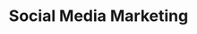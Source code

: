 ---
layout: default
image: laurey.jpg
name: Laurey Kiehne
title: Social Media Marketing
order: 12

social: 
  - account: twitter
    username: lakiehne
  - account: instagram
    username: laureyanne
    
---